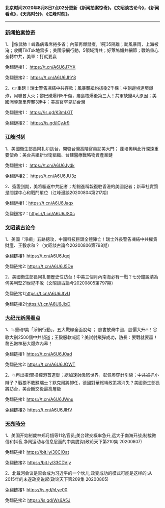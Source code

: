 **北京时间2020年8月8日7点02分更新《新闻拍案惊奇》，《文昭谈古论今》，《新闻看点》，《天亮时分》，《江峰时刻》。**

***

### [新闻拍案惊奇](https://www.youtube.com/c/%E5%A4%A7%E5%AE%87%E6%8B%8D%E6%A1%88%E9%A9%9A%E5%A5%87DayuShow/videos)

1、🚨像武肺！蜱蟲病毒席捲多省；內蒙再爆鼠疫，1死35隔離；颱風暴雨，上海被淹；收購TikTok地雷多；美國淨網行動，5領域清共；好萊塢媚共細節；戰略重心全轉中共，美軍：打就要贏

免翻鏈接1： https://t.cn/A6U6J7YX

免翻鏈接2： https://t.cn/A6U6JhY8

2、👉重磅！瑞士警告凍結中共存款；風暴襲紐約拔樹2千棵；中朝邊境連環爆炸，阿聯酋大火；黎巴嫩爆炸5千傷，廣島核爆後第三大！共軍缺錢4大原因；美國洲導萬里奔襲3連中；美高官罕見訪台灣

免翻鏈接1： https://is.gd/K3mLGT

免翻鏈接2： https://is.gd/iCyJr9


### [江峰时刻](https://www.youtube.com/c/%E6%B1%9F%E5%B3%B0%E6%97%B6%E5%88%BB/videos)

1、美國衛生部長阿扎尔訪台，開啓台灣高階官員訪美大門； 蓬培奧稱此行深遠重要使命：美台共組新世衛組織、台建醫療戰略物資產業鏈

免翻鏈接1： https://t.cn/A6U6Jydk

免翻鏈接2： https://t.cn/A6U6JU3z

2、簽證到期，美將驅逐中共記者；胡錫進稱報復駐香港的美國記者；新華社實質是間諜中心和戰鬥單位（江峰漫談20200804第217期）

免翻鏈接1：https://t.cn/A6U6Jaqx

免翻鏈接2：https://t.cn/A6U6JS0c



### [文昭谈古论今](https://www.youtube.com/channel/UCtAIPjABiQD3qjlEl1T5VpA/videos)

1、美國「淨網」五路總攻，中國科技巨頭全體陣亡！瑞士外長警告凍結中共權貴財產、王毅求和？（文昭談古論今20200806第798期）

免翻链接1: https://t.cn/A6U6Jqej

免翻链接2: https://t.cn/A6U6J5De

2、美國衛生部長阿扎爾歷史性訪台！中美三個月內南海必有一戰？七分鐘說清為何美利堅21世紀不敗（文昭談古論今20200805第797期）

免翻链接1:https://t.cn/A6U6JfvU

免翻链接2:https://t.cn/A6U6JIxD



### [大纪元新闻看点](https://www.youtube.com/c/%E5%A4%A7%E7%B4%80%E5%85%83-%E6%96%B0%E8%81%9E%E7%9C%8B%E9%BB%9E/videos)

1、💥重磅❗️美「淨網行動」，五大戰線全面脫勾 ； 臉書放棄中國，股價大升🔥！谷歌大刪2500個中共頻道；王毅服軟喊話？美試射飛彈成功，防長：要戰就要贏！黎巴嫩神秘大爆炸內幕！

免翻链接1: https://t.cn/A6U6J0ad

免翻链接2: https://t.cn/A6U6JOWT

2、💥再出招❗️習操控港首選舉；總加速師激怒世界，彭佩奧穿針引線；中共被抓小辮子？戰狼不敢懟瑞士？默克爾將卸任，德國對華綏靖政策將消失？美國衛生部長將訪台，美台斷交後最高層級 

免翻链接1: https://t.cn/A6U6JWnu

免翻链接2: https://t.cn/A6U6JlHV



### [天亮時分](https://www.youtube.com/channel/UCjvjNeHndz4PGs9JXhzdHqw/videos)

1、美国开始制裁林郑月娥等11名官员;美台建交概率急升,远大于南海开战;制裁微信和抖音,净网运动与信息层面的中美脱钩(政论天下第210集 20200807)

免翻链接1: https://bit.ly/30CIOat

免翻链接2: https://bit.ly/33CDVjv


2、北戴河会议是否会成为习近平的一个坎儿;政变成功的模式可能是这样的;从2015年的未遂政变说起(政论天下第209集 20200805)

免翻链接1: https://is.gd/hLye00

免翻链接2: https://is.gd/Ws6A5J
